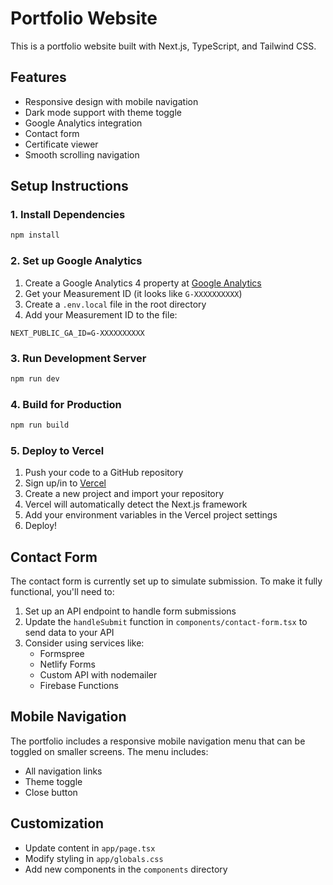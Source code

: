 # Portfolio Website

This is a portfolio website built with Next.js, TypeScript, and Tailwind CSS.

## Features
- Responsive design with mobile navigation
- Dark mode support with theme toggle
- Google Analytics integration
- Contact form
- Certificate viewer
- Smooth scrolling navigation

## Setup Instructions

### 1. Install Dependencies
```bash
npm install
```

### 2. Set up Google Analytics
1. Create a Google Analytics 4 property at [Google Analytics](https://analytics.google.com/)
2. Get your Measurement ID (it looks like `G-XXXXXXXXXX`)
3. Create a `.env.local` file in the root directory
4. Add your Measurement ID to the file:
```
NEXT_PUBLIC_GA_ID=G-XXXXXXXXXX
```

### 3. Run Development Server
```bash
npm run dev
```

### 4. Build for Production
```bash
npm run build
```

### 5. Deploy to Vercel
1. Push your code to a GitHub repository
2. Sign up/in to [Vercel](https://vercel.com/)
3. Create a new project and import your repository
4. Vercel will automatically detect the Next.js framework
5. Add your environment variables in the Vercel project settings
6. Deploy!

## Contact Form
The contact form is currently set up to simulate submission. To make it fully functional, you'll need to:
1. Set up an API endpoint to handle form submissions
2. Update the `handleSubmit` function in `components/contact-form.tsx` to send data to your API
3. Consider using services like:
   - Formspree
   - Netlify Forms
   - Custom API with nodemailer
   - Firebase Functions

## Mobile Navigation
The portfolio includes a responsive mobile navigation menu that can be toggled on smaller screens. The menu includes:
- All navigation links
- Theme toggle
- Close button

## Customization
- Update content in `app/page.tsx`
- Modify styling in `app/globals.css`
- Add new components in the `components` directory